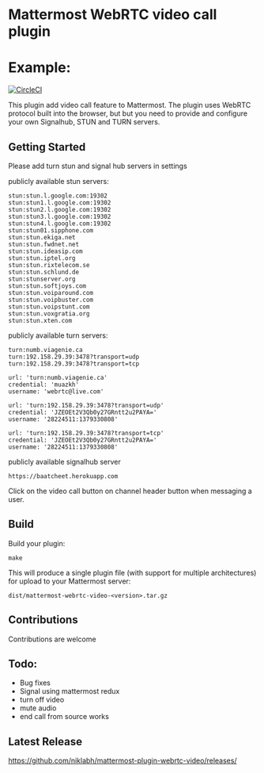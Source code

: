 # Mattermost WebRTC video call plugin

# Example:
[![CircleCI](https://circleci.com/gh/niklabh/mattermost-plugin-webrtc-video.svg?style=svg)](https://circleci.com/gh/niklabh/mattermost-plugin-webrtc-video)

This plugin add video call feature to Mattermost. The plugin uses WebRTC
protocol built into the browser, but but you need to provide and configure your
own Signalhub, STUN and TURN servers.

## Getting Started

Please add turn stun and signal hub servers in settings

publicly available stun servers:
```
stun:stun.l.google.com:19302
stun:stun1.l.google.com:19302
stun:stun2.l.google.com:19302
stun:stun3.l.google.com:19302
stun:stun4.l.google.com:19302
stun:stun01.sipphone.com
stun:stun.ekiga.net
stun:stun.fwdnet.net
stun:stun.ideasip.com
stun:stun.iptel.org
stun:stun.rixtelecom.se
stun:stun.schlund.de
stun:stunserver.org
stun:stun.softjoys.com
stun:stun.voiparound.com
stun:stun.voipbuster.com
stun:stun.voipstunt.com
stun:stun.voxgratia.org
stun:stun.xten.com
```
publicly available turn servers:
```
turn:numb.viagenie.ca
turn:192.158.29.39:3478?transport=udp
turn:192.158.29.39:3478?transport=tcp

url: 'turn:numb.viagenie.ca'	
credential: 'muazkh'	
username: 'webrtc@live.com'	

url: 'turn:192.158.29.39:3478?transport=udp'	
credential: 'JZEOEt2V3Qb0y27GRntt2u2PAYA='	
username: '28224511:1379330808'	

url: 'turn:192.158.29.39:3478?transport=tcp'	
credential: 'JZEOEt2V3Qb0y27GRntt2u2PAYA='	
username: '28224511:1379330808'
```
publicly available signalhub server
```
https://baatcheet.herokuapp.com
```

Click on the video call button on channel header button when messaging a user.

## Build

Build your plugin:
```
make
```

This will produce a single plugin file (with support for multiple
architectures) for upload to your Mattermost server:

```
dist/mattermost-webrtc-video-<version>.tar.gz

```


## Contributions

Contributions are welcome


## Todo:

- Bug fixes
- Signal using mattermost redux
- turn off video
- mute audio
- end call from source works


## Latest Release

https://github.com/niklabh/mattermost-plugin-webrtc-video/releases/
